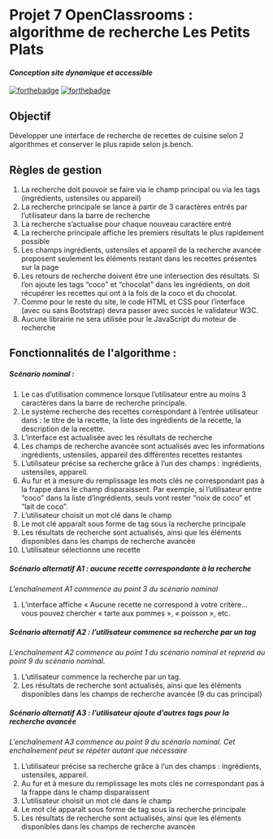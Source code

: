# Projet 7 OpenClassrooms : algorithme de recherche Les Petits Plats
#### _Conception site dynamique et accessible_

 [![forthebadge](https://forthebadge.com/images/badges/uses-js.svg)](https://forthebadge.com) [![forthebadge](https://forthebadge.com/images/badges/built-with-grammas-recipe.svg)](https://forthebadge.com)

## Objectif
Développer une interface de recherche de recettes de cuisine selon 2 algorithmes et conserver le plus rapide selon js.bench.

## Règles de gestion
1. La recherche doit pouvoir se faire via le champ principal ou via les tags (ingrédients, ustensiles ou appareil)
2. La recherche principale se lance à partir de 3 caractères entrés par l’utilisateur dans la barre de recherche
3. La recherche s’actualise pour chaque nouveau caractère entré
4. La recherche principale affiche les premiers résultats le plus rapidement possible
5. Les champs ingrédients, ustensiles et appareil de la recherche avancée proposent seulement les éléments restant dans les recettes présentes sur la page
6. Les retours de recherche doivent être une intersection des résultats. Si l’on ajoute les tags “coco” et “chocolat” dans les ingrédients, on doit récupérer les recettes qui ont à la fois de la coco et du chocolat.
7. Comme pour le reste du site, le code HTML et CSS pour l’interface (avec ou sans Bootstrap) devra passer avec succès le validateur W3C.
8. Aucune librairie ne sera utilisée pour le JavaScript du moteur de recherche

## Fonctionnalités de l'algorithme :
##### Scénario nominal :
1. Le cas d’utilisation commence lorsque l’utilisateur entre au moins 3 caractères dans la barre de recherche principale.
2. Le système recherche des recettes correspondant à l’entrée utilisateur dans : le titre de la recette, la liste des ingrédients de la recette, la description de la recette.
3. L’interface est actualisée avec les résultats de recherche
4. Les champs de recherche avancée sont actualisés avec les informations ingrédients, ustensiles, appareil des différentes recettes restantes
5. L’utilisateur précise sa recherche grâce à l’un des champs : ingrédients, ustensiles, appareil.
6. Au fur et à mesure du remplissage les mots clés ne correspondant pas à la frappe dans le champ disparaissent. Par exemple, si l’utilisateur entre “coco” dans la liste d’ingrédients, seuls vont rester “noix de coco” et “lait de coco”.
7. L’utilisateur choisit un mot clé dans le champ
8. Le mot clé apparaît sous forme de tag sous la recherche principale
9. Les résultats de recherche sont actualisés, ainsi que les éléments disponibles dans les champs de recherche avancée
10. L’utilisateur sélectionne une recette

##### Scénario alternatif A1 : aucune recette correspondante à la recherche
_L'enchaînement A1 commence au point 3 du scénario nominal_
1. L’interface affiche « Aucune recette ne correspond à votre critère… vous pouvez
chercher « tarte aux pommes », « poisson », etc.

##### Scénario alternatif A2 : l’utilisateur commence sa recherche par un tag
_L'enchaînement A2 commence au point 1 du scénario nominal et reprend au point 9 du scénario nominal._
1. L’utilisateur commence la recherche par un tag.
2. Les résultats de recherche sont actualisés, ainsi que les éléments disponibles dans les champs de recherche avancée (9 du cas principal)

##### Scénario alternatif A3 : l’utilisateur ajoute d’autres tags pour la recherche avancée
_L'enchaînement A3 commence au point 9 du scénario nominal. Cet enchaînement peut se répéter autant que nécessaire_
1. L’utilisateur précise sa recherche grâce à l’un des champs : ingrédients, ustensiles, appareil.
2. Au fur et à mesure du remplissage les mots clés ne correspondant pas à la frappe dans le champ disparaissent
3. L’utilisateur choisit un mot clé dans le champ
4. Le mot clé apparaît sous forme de tag sous la recherche principale
5. Les résultats de recherche sont actualisés, ainsi que les éléments disponibles dans les champs de recherche avancée
